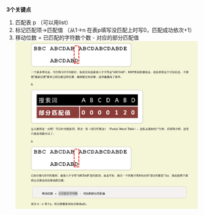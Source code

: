 > 
**3个关键点**
1. 匹配表 p （可以用list）
2. 标记匹配项->匹配值 （从1->n 在表p填写没匹配上时写0，匹配成功依次+1）
3. 移动位数 = 已匹配的字符数个数 - 对应的部分匹配值
![picture 1](images/3432a114976554ddf4d83feaf77f0b90af675f4ecd0d37f87ccffc60825a726c.png)  
